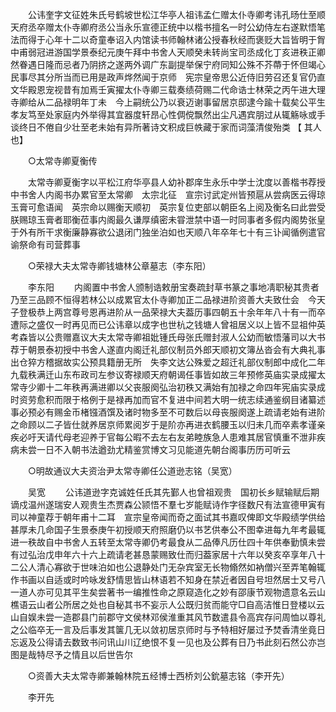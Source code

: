 <!-- { "loadSidebar": true } -->
　　公讳奎字文征姓朱氏号鹤坡世松江华亭人祖讳孟仁赠太仆寺卿考讳孔旸仕至顺天府丞卒赠太仆寺卿府丞公当永乐宣德正统中以楷书擅名一时公幼侍左右遂默悟笔法而得于心年十二以奇童奉诏入内馆读书师翰林诸公授春秋经而褒贬大旨皆明于胷中甫弱冠进游国学景泰纪元庚午拜中书舍人天顺癸未转尚宝司丞成化丁亥进秩正卿然眷遇日隆而忌者乃阴挤之遂两外调广东副提举保宁府同知公殊不芥蔕于怀但竭心民事尽其分所当而已用是政声烨然闻于京师　宪宗皇帝思公近侍旧劳召还复官仍直文华殿恩宠视昔有加焉壬寅擢太仆寺卿三载奏绩荷赐二代命诰士林荣之丙午进大理寺卿给从二品禄明年丁未　今上嗣统公乃以衰迈谢事留居京邸逮今踰十载矣公平生孝友笃至处家庭内外举得其宜器度轩昂心性倜傥飘然出尘凡遇宾朋过从辄觞咏或手谈终日不倦自少壮至老未始有异所著诗文积成巨帙藏于家而词藻清俊殆类 
【 其人也】 

　　○太常寺卿夏衡传 

　　太常寺卿夏衡字以平松江府华亭县人幼补郡庠生永乐中学士沈度以善楷书荐授中书舍人内阁书办累官至太常卿　太宗北征　宣宗讨武定州皆预扈从尝病医云得琼玉膏可愈语闻　英宗命以赐衡天顺初　英宗复位吏部以朝臣名上阅及衡名曰此尝受朕赐琼玉膏者耶衡莅事内阁最久谦厚缜密未甞泄禁中语一时同事者多假内阁势张皇于外有所干求衡廉静寡欲公退闭门独坐泊如也天顺八年卒年七十有三讣闻循例遣官谕祭命有司营葬事 

　　○荣禄大夫太常寺卿钱塘林公章墓志（李东阳） 

　　李东阳 
　　内阁置中书舍人颁制诰敕册宝奏疏封草书篆之事地凊职秘其贵者乃至三品顾不恒得若林公以成累官太仆寺卿加正二品禄进阶资善大夫致仕会　今天子登极恭上两宫尊号恩再进阶从一品荣禄大夫葢历事四朝五十余年年八十有一而卒遭际之盛仅一时再见而已公讳章以成字也世杭之钱塘人曾祖居义以上皆不显祖仲英考森皆以公贵赠嘉议大夫太常寺卿祖妣锺氏母张氏赠封淑人公幼而敏悟藩司以大书荐于朝景泰初授中书舍人遂直内阁迁礼部仪制员外郎天顺初文簿丛沓会有大典礼事出仓猝方稽据故实公预具籍册无所　失李文达公殊爱之超迁礼部仪制郎中成化二年九载秩满迁山东布政司左参议寄禄顺天府朝谒任事皆如故三年预修英庙实录成擢太常寺少卿十二年秩再满进卿以父丧服阕弘治初秩又满始有加禄之命四年宪庙实录成时资劳愈积而限于格例于是禄再加而官不复进中间若大明一统志续通鉴纲目诸纂述事必预必有赐金币楮镪酒馔及诸时物多至不可数后以母丧服阕遂上疏请老始有进阶之命顾以二子皆仕就养居京师累阅岁于是阶亦再进衣鹤腰玉以归未几而卒素孝谨亲疾必吁天请代母老迎养于官每公暇不去左右友弟睦族急人患难其居官慎重不泄非疾病未尝一日不入朝书法遒劲尤精鉴赏博文习见能道先朝台阁事历历可听云 

　　○明故通议大夫资治尹太常寺卿任公道逊志铭（吴宽） 

　　吴宽 
　　公讳道逊字克诚姓任氏其先鄞人也曾祖观贵　国初长乡赋输赋后期谪戍温州遂瑞安人观贵生杰贾森公颕悟不羣七岁能赋诗作字径数尺有法宣德甲寅有司以神童荐于朝年甫十二耳　宣宗皇帝闻而奇之面试其书嘉叹俾即文华殿绩学供给甚厚未几命国子生景泰庚午初授顺天府照磨仍以书艺供奉公不图幸进每九年考最辄进一秩故自中书舍人五转至太常寺卿仍考最食从二品俸凡历仕四十年供奉勤慎未尝有过弘治戊申年六十六上疏请老甚恳蒙赐致仕而归葢家居十六年以癸亥卒享年八十二公人清心寡欲于世味泊如也公退静处门无杂宾室无长物翛然如衲僧兴至弄笔翰辄作书画以自适或时吟咏发舒情思皆山林语若不知身在禁近者因自号坦然居士又号八一道人亦可见其平生矣尝著书一编推性命之原窥造化之妙有邵康节观物遗意名云山樵语云山者公所居之处也自秘其书不妄示人公既归贫而能守□自高洁惟日登楼以云山自娱未尝一造郡县门前郡守文侯林邓侯淮重其风节数遣县令高宾存问周恤以尊礼之公临卒无一言及后事发其箧几无以敛初居京师时与予特相好屡过予焚香清坐竟日忘返及公得请去数致书问讯山川辽绝恨不复一见也及公葬有日乃书此刻石然公亦岂图是哉特尽予之情且以后世告尔 

　　○资善大夫太常寺卿兼翰林院五经博士西桥刘公鈗墓志铭（李开先） 

　　李开先 
